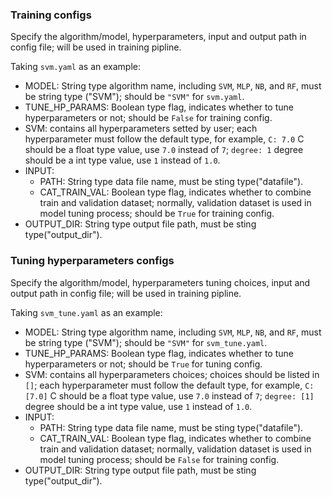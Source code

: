### Training configs
Specify the algorithm/model, hyperparameters, input and output path in config file; will be used in training pipline.

Taking `svm.yaml` as an example:
- MODEL: String type algorithm name, including `SVM`, `MLP`, `NB`, and `RF`, must be string type ("SVM"); should be `"SVM"` for  `svm.yaml`.
- TUNE_HP_PARAMS: Boolean type flag, indicates whether to tune hyperparameters or not; should be `False` for training config.
- SVM: contains all hyperparameters setted by user; each hyperparameter must follow the default type, for example, `C: 7.0` C should be a float type value, use `7.0` instead of `7`; `degree: 1` degree should be a int type value, use `1` instead of `1.0`.
- INPUT:
    - PATH: String type data file name, must be sting type("datafile").
    - CAT_TRAIN_VAL: Boolean type flag, indicates whether to combine train and validation dataset; normally, validation dataset is used in model tuning process; should be `True` for training config.
- OUTPUT_DIR: String type output file path, must be sting type("output_dir").


### Tuning hyperparameters configs
Specify the algorithm/model, hyperparameters tuning choices, input and output path in config file; will be used in training pipline.

Taking `svm_tune.yaml` as an example:
- MODEL: String type algorithm name, including `SVM`, `MLP`, `NB`, and `RF`, must be string type ("SVM"); should be `"SVM"` for  `svm_tune.yaml`.
- TUNE_HP_PARAMS: Boolean type flag, indicates whether to tune hyperparameters or not; should be `True` for tuning config.
- SVM: contains all hyperparameters choices; choices should be listed in `[]`; each hyperparameter must follow the default type, for example, `C: [7.0]` C should be a float type value, use `7.0` instead of `7`; `degree: [1]` degree should be a int type value, use `1` instead of `1.0`.
- INPUT:
    - PATH: String type data file name, must be sting type("datafile").
    - CAT_TRAIN_VAL: Boolean type flag, indicates whether to combine train and validation dataset; normally, validation dataset is used in model tuning process; should be `False` for training config.
- OUTPUT_DIR: String type output file path, must be sting type("output_dir").